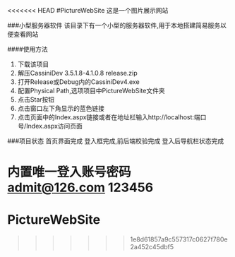 <<<<<<< HEAD
#PictureWebSite
这是一个图片展示网站

###小型服务器软件
该目录下有一个小型的服务器软件,用于本地搭建简易服务以便查看网站

####使用方法
1. 下载该项目
2. 解压CassiniDev 3.5.1.8-4.1.0.8 release.zip
3. 打开Release或Debug内的CassiniDev4.exe
4. 配置Physical Path,选项项目中PictureWebSite文件夹
5. 点击Star按钮
6. 点击窗口左下角显示的蓝色链接
7. 点击页面中的Index.aspx链接或者在地址栏输入http://localhost:端口号/Index.aspx访问页面


###项目状态
首页界面完成
登入框完成,前后端校验完成
登入后导航栏状态完成

内置唯一登入账号密码
admit@126.com
123456
=======
# PictureWebSite
>>>>>>> 1e8d61857a9c557317c0627f780e2a452c45dbf5
